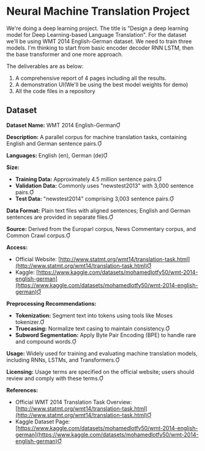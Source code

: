 # Neural Machine Translation Project


We're doing a deep learning project. The title is "Design a deep learning model for Deep Learning-based Language Translation". For the dataset we'll be using WMT 2014 English-German dataset. We need to train three models. I'm thinking to start from basic encoder decoder RNN LSTM, then the base transformer and one more approach. 

The deliverables are as below:

1. A comprehensive report of 4 pages including all the results.
2. A demonstration UI(We'll be using the best model weights for demo)
3. All the code files in a repository



## Dataset

**Dataset Name:** WMT 2014 English-German

**Description:** A parallel corpus for machine translation tasks, containing English and German sentence pairs.

**Languages:** English (en), German (de)

**Size:**
- **Training Data:** Approximately 4.5 million sentence pairs.
- **Validation Data:** Commonly uses "newstest2013" with 3,000 sentence pairs.
- **Test Data:** "newstest2014" comprising 3,003 sentence pairs.

**Data Format:** Plain text files with aligned sentences; English and German sentences are provided in separate files.

**Source:** Derived from the Europarl corpus, News Commentary corpus, and Common Crawl corpus.

**Access:**
- Official Website: [http://www.statmt.org/wmt14/translation-task.html](http://www.statmt.org/wmt14/translation-task.html)
- Kaggle: [https://www.kaggle.com/datasets/mohamedlotfy50/wmt-2014-english-german](https://www.kaggle.com/datasets/mohamedlotfy50/wmt-2014-english-german)

**Preprocessing Recommendations:**
- **Tokenization:** Segment text into tokens using tools like Moses tokenizer.
- **Truecasing:** Normalize text casing to maintain consistency.
- **Subword Segmentation:** Apply Byte Pair Encoding (BPE) to handle rare and compound words.

**Usage:** Widely used for training and evaluating machine translation models, including RNNs, LSTMs, and Transformers.

**Licensing:** Usage terms are specified on the official website; users should review and comply with these terms.

**References:**
- Official WMT 2014 Translation Task Overview: [http://www.statmt.org/wmt14/translation-task.html](http://www.statmt.org/wmt14/translation-task.html)
- Kaggle Dataset Page: [https://www.kaggle.com/datasets/mohamedlotfy50/wmt-2014-english-german](https://www.kaggle.com/datasets/mohamedlotfy50/wmt-2014-english-german) 


